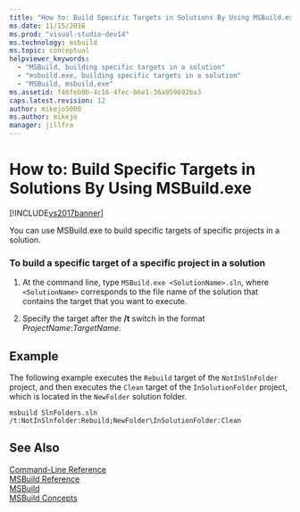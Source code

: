 ```yaml
---
title: "How to: Build Specific Targets in Solutions By Using MSBuild.exe | Microsoft Docs"
ms.date: 11/15/2016
ms.prod: "visual-studio-dev14"
ms.technology: msbuild
ms.topic: conceptual
helpviewer_keywords: 
  - "MSBuild, building specific targets in a solution"
  - "msbuild.exe, building specific targets in a solution"
  - "MSBuild, msbuild.exe"
ms.assetid: f46feb9b-4c16-4fec-b6e1-36a959692ba3
caps.latest.revision: 12
author: mikejo5000
ms.author: mikejo
manager: jillfra
---
```

# How to: Build Specific Targets in Solutions By Using MSBuild.exe
[!INCLUDE[vs2017banner](../includes/vs2017banner.md)]

You can use MSBuild.exe to build specific targets of specific projects in a solution.  
  
### To build a specific target of a specific project in a solution  
  
1.  At the command line, type `MSBuild.exe <SolutionName>.sln`, where `<SolutionName>` corresponds to the file name of the solution that contains the target that you want to execute.  
  
2.  Specify the target after the **/t** switch in the format *ProjectName*:*TargetName*.  
  
## Example  
 The following example executes the `Rebuild` target of the `NotInSlnFolder` project, and then executes the `Clean` target of the `InSolutionFolder` project, which is located in the `NewFolder` solution folder.  
  
```  
msbuild SlnFolders.sln /t:NotInSlnfolder:Rebuild;NewFolder\InSolutionFolder:Clean  
```  
  
## See Also  
 [Command-Line Reference](../msbuild/msbuild-command-line-reference.md)   
 [MSBuild Reference](../msbuild/msbuild-reference.md)   
 [MSBuild](msbuild.md)  
 [MSBuild Concepts](../msbuild/msbuild-concepts.md)
